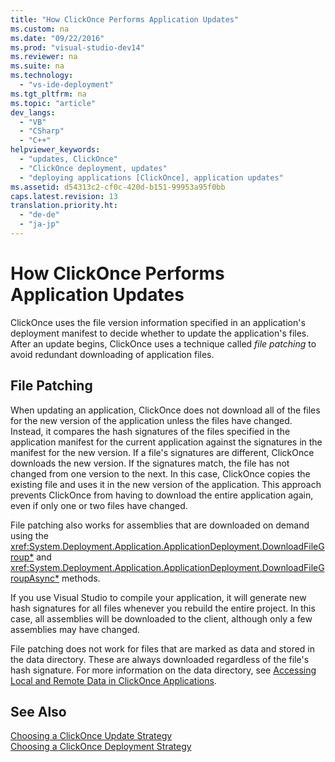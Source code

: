 ```yaml
---
title: "How ClickOnce Performs Application Updates"
ms.custom: na
ms.date: "09/22/2016"
ms.prod: "visual-studio-dev14"
ms.reviewer: na
ms.suite: na
ms.technology: 
  - "vs-ide-deployment"
ms.tgt_pltfrm: na
ms.topic: "article"
dev_langs: 
  - "VB"
  - "CSharp"
  - "C++"
helpviewer_keywords: 
  - "updates, ClickOnce"
  - "ClickOnce deployment, updates"
  - "deploying applications [ClickOnce], application updates"
ms.assetid: d54313c2-cf0c-420d-b151-99953a95f0bb
caps.latest.revision: 13
translation.priority.ht: 
  - "de-de"
  - "ja-jp"
---
```

# How ClickOnce Performs Application Updates
ClickOnce uses the file version information specified in an application's deployment manifest to decide whether to update the application's files. After an update begins, ClickOnce uses a technique called *file patching* to avoid redundant downloading of application files.  
  
## File Patching  
 When updating an application, ClickOnce does not download all of the files for the new version of the application unless the files have changed. Instead, it compares the hash signatures of the files specified in the application manifest for the current application against the signatures in the manifest for the new version. If a file's signatures are different, ClickOnce downloads the new version. If the signatures match, the file has not changed from one version to the next. In this case, ClickOnce copies the existing file and uses it in the new version of the application. This approach prevents ClickOnce from having to download the entire application again, even if only one or two files have changed.  
  
 File patching also works for assemblies that are downloaded on demand using the <xref:System.Deployment.Application.ApplicationDeployment.DownloadFileGroup*> and <xref:System.Deployment.Application.ApplicationDeployment.DownloadFileGroupAsync*> methods.  
  
 If you use Visual Studio to compile your application, it will generate new hash signatures for all files whenever you rebuild the entire project. In this case, all assemblies will be downloaded to the client, although only a few assemblies may have changed.  
  
 File patching does not work for files that are marked as data and stored in the data directory. These are always downloaded regardless of the file's hash signature. For more information on the data directory, see [Accessing Local and Remote Data in ClickOnce Applications](../vs140/accessing-local-and-remote-data-in-clickonce-applications.md).  
  
## See Also  
 [Choosing a ClickOnce Update Strategy](../vs140/choosing-a-clickonce-update-strategy.md)   
 [Choosing a ClickOnce Deployment Strategy](../vs140/choosing-a-clickonce-deployment-strategy.md)